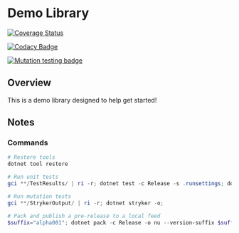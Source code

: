 # Demo Library

[![Coverage Status](https://coveralls.io/repos/github/ne1410s/DemoLibrary/badge.svg?branch=main)](https://coveralls.io/github/ne1410s/DemoLibrary?branch=main)

[![Codacy Badge](https://app.codacy.com/project/badge/Grade/161506d0d7d947a8999892f5bfad673d)](https://app.codacy.com/gh/ne1410s/DemoLibrary/dashboard)

[![Mutation testing badge](https://img.shields.io/endpoint?style=flat&url=https%3A%2F%2Fbadge-api.stryker-mutator.io%2Fgithub.com%2Fne1410s%2FDemoLibrary%2Fmain)](https://dashboard.stryker-mutator.io/reports/github.com/ne1410s/DemoLibrary/main)

## Overview
This is a demo library designed to help get started!

## Notes
### Commands
```powershell
# Restore tools
dotnet tool restore

# Run unit tests
gci **/TestResults/ | ri -r; dotnet test -c Release -s .runsettings; dotnet reportgenerator -targetdir:coveragereport -reports:**/coverage.cobertura.xml -reporttypes:"html;jsonsummary"; start coveragereport/index.html;

# Run mutation tests
gci **/StrykerOutput/ | ri -r; dotnet stryker -o;

# Pack and publish a pre-release to a local feed
$suffix="alpha001"; dotnet pack -c Release -o nu --version-suffix $suffix; dotnet nuget push "nu\*.*$suffix.nupkg" --source localdev; gci nu/ | ri -r; rmdir nu;
```
